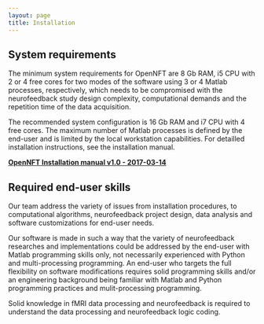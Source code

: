 ```yaml
---
layout: page
title: Installation
---
```


## System requirements

The minimum system requirements for OpenNFT are 8 Gb RAM, i5 CPU with 2 or 4 free cores for two modes of the software using 3 or 4 Matlab processes, respectively, which needs to be compromised with the neurofeedback study design complexity, computational demands and the repetition time of the data acquisition.

The recommended system configuration is 16 Gb RAM and i7 CPU with 4 free cores. The maximum number of Matlab processes is defined by the end-user and is limited by the local workstation capabilities. For detailled installation instructions, see the  installation manual.

**[OpenNFT Installation manual v1.0 - 2017-03-14](https://github.com/OpenNFT/opennft.github.io/blob/master/OpenNFT_Manual_v1.0_2017-03-14.pdf)**



## Required end-user skills

Our team address the variety of issues from installation procedures, to computational algorithms, neurofeedback project design, data analysis and software customizations for end-user needs.

Our software is made in such a way that the variety of neurofeedback researches and implementations could be addressed by the end-user with Matlab programming skills only, not necessarily experienced with Python and multi-processing programming.
An end-user who targets the full flexibility on software modifications requires solid programming skills and/or an engineering background being familiar with Matlab and Python programming practices and mulit-processing programming.

Solid knowledge in fMRI data processing and neurofeedback is required to understand the data processing and neurofeedback logic coding.
